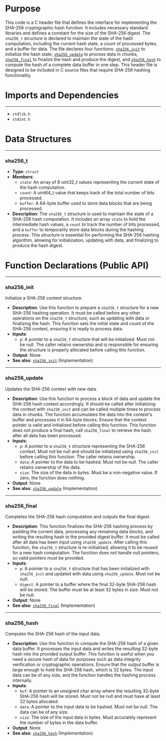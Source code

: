 # Purpose
This code is a C header file that defines the interface for implementing the SHA-256 cryptographic hash function. It includes necessary standard libraries and defines a constant for the size of the SHA-256 digest. The `sha256_t` structure is declared to maintain the state of the hash computation, including the current hash state, a count of processed bytes, and a buffer for data. The file declares four functions: [`sha256_init`](#sha256_init) to initialize the hash state, [`sha256_update`](#sha256_update) to process data in chunks, [`sha256_final`](#sha256_final) to finalize the hash and produce the digest, and [`sha256_hash`](#sha256_hash) to compute the hash of a complete data buffer in one step. This header file is designed to be included in C source files that require SHA-256 hashing functionality.
# Imports and Dependencies

---
- `stdlib.h`
- `stdint.h`


# Data Structures

---
### sha256\_t
- **Type**: `struct`
- **Members**:
    - `state`: An array of 8 uint32_t values representing the current state of the hash computation.
    - `count`: A uint64_t value that keeps track of the total number of bits processed.
    - `buffer`: A 64-byte buffer used to store data blocks that are being processed.
- **Description**: The `sha256_t` structure is used to maintain the state of a SHA-256 hash computation. It includes an array `state` to hold the intermediate hash values, a `count` to track the number of bits processed, and a `buffer` to temporarily store data blocks during the hashing process. This structure is essential for performing the SHA-256 hashing algorithm, allowing for initialization, updating with data, and finalizing to produce the hash digest.


# Function Declarations (Public API)

---
### sha256\_init<!-- {{#callable_declaration:sha256_init}} -->
Initialize a SHA-256 context structure.
- **Description**: Use this function to prepare a `sha256_t` structure for a new SHA-256 hashing operation. It must be called before any other operations on the `sha256_t` structure, such as updating with data or finalizing the hash. This function sets the initial state and count of the SHA-256 context, ensuring it is ready to process data.
- **Inputs**:
    - `p`: A pointer to a `sha256_t` structure that will be initialized. Must not be null. The caller retains ownership and is responsible for ensuring the structure is properly allocated before calling this function.
- **Output**: None
- **See also**: [`sha256_init`](sha256.c.driver.md#sha256_init)  (Implementation)


---
### sha256\_update<!-- {{#callable_declaration:sha256_update}} -->
Updates the SHA-256 context with new data.
- **Description**: Use this function to process a block of data and update the SHA-256 hash context accordingly. It should be called after initializing the context with `sha256_init` and can be called multiple times to process data in chunks. The function accumulates the data into the context's buffer and processes it in 64-byte blocks. Ensure that the context pointer is valid and initialized before calling this function. This function does not produce a final hash; call `sha256_final` to retrieve the hash after all data has been processed.
- **Inputs**:
    - `p`: A pointer to a `sha256_t` structure representing the SHA-256 context. Must not be null and should be initialized using `sha256_init` before calling this function. The caller retains ownership.
    - `data`: A pointer to the data to be hashed. Must not be null. The caller retains ownership of the data.
    - `size`: The size of the data in bytes. Must be a non-negative value. If zero, the function does nothing.
- **Output**: None
- **See also**: [`sha256_update`](sha256.c.driver.md#sha256_update)  (Implementation)


---
### sha256\_final<!-- {{#callable_declaration:sha256_final}} -->
Completes the SHA-256 hash computation and outputs the final digest.
- **Description**: This function finalizes the SHA-256 hashing process by padding the current data, processing any remaining data blocks, and writing the resulting hash to the provided digest buffer. It must be called after all data has been input using `sha256_update`. After calling this function, the `sha256_t` structure is re-initialized, allowing it to be reused for a new hash computation. The function does not handle null pointers, so valid pointers must be provided.
- **Inputs**:
    - `p`: A pointer to a `sha256_t` structure that has been initialized with `sha256_init` and updated with data using `sha256_update`. Must not be null.
    - `digest`: A pointer to a buffer where the final 32-byte SHA-256 hash will be stored. The buffer must be at least 32 bytes in size. Must not be null.
- **Output**: None
- **See also**: [`sha256_final`](sha256.c.driver.md#sha256_final)  (Implementation)


---
### sha256\_hash<!-- {{#callable_declaration:sha256_hash}} -->
Computes the SHA-256 hash of the input data.
- **Description**: Use this function to compute the SHA-256 hash of a given data buffer. It processes the input data and writes the resulting 32-byte hash into the provided output buffer. This function is useful when you need a secure hash of data for purposes such as data integrity verification or cryptographic operations. Ensure that the output buffer is large enough to hold the SHA-256 hash, which is 32 bytes. The input data can be of any size, and the function handles the hashing process internally.
- **Inputs**:
    - `buf`: A pointer to an unsigned char array where the resulting 32-byte SHA-256 hash will be stored. Must not be null and must have at least 32 bytes allocated.
    - `data`: A pointer to the input data to be hashed. Must not be null. The data can be of any size.
    - `size`: The size of the input data in bytes. Must accurately represent the number of bytes in the data buffer.
- **Output**: None
- **See also**: [`sha256_hash`](sha256.c.driver.md#sha256_hash)  (Implementation)


